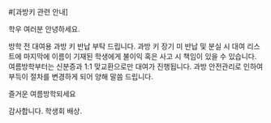 ﻿#[과방키 관련 안내]

학우 여러분 안녕하세요.

방학 전 대여용 과방 키 반납 부탁 드립니다. 
과방 키 장기 미 반납 및 분실 시 
대여 리스트에 마지막에 이름이 기재된 학생에게 불이익 혹은 사고 시 책임이 있을 수 있습니다.
여름방학부터는 신분증과 1:1 맞교환으로만 대여가 진행됩니다.
과방 안전관리로 인하여 부득이 절차를 변경하게 되어 양해 말씀 드립니다.

즐거운 여름방학되세요

감사합니다.
학생회 배상.